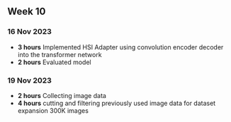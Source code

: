 ## Week 10
### 16 Nov 2023

* **3 hours** Implemented HSI Adapter using convolution encoder decoder into the transformer network
* **2 hours** Evaluated model

### 19 Nov 2023
* **2 hours** Collecting image data
* **4 hours** cutting and filtering previously used image data for dataset expansion 300K images